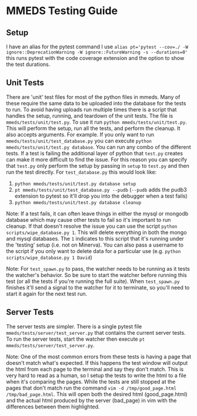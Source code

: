 # MMEDS Testing Guide

## Setup
I have an alias for the pytest command I use
`alias pt='pytest --cov=./ -W ignore::DeprecationWarning -W ignore::FutureWarning -s --durations=0'`
this runs pytest with the code coverage extension and the option to show the test durations.

## Unit Tests
There are 'unit' test files for most of the python files in mmeds. Many of these require the same data to be uploaded into the database for the tests to run. To avoid having uploads run multiple times there is a script that handles the setup, running, and teardown of the unit tests.
The file is `mmeds/tests/unit/test.py`. To use it run `python mmeds/tests/unit/test.py`. This will perform the setup, run all the tests, and perform the cleanup. It also accepts arguments. For example. If you only want to run `mmeds/tests/unit/test_database.py` you can execute `python mmeds/tests/unit/test.py database`. You can run any combo of the different tests.
If a test is failing the additional layer of python that `test.py` creates can make it more difficult to find the issue. For this reason you can specify that `test.py` only perform the setup by passing in `setup` to `test.py` and then run the test directly. For `test_database.py` this would look like:
1) `python mmeds/tests/unit/test.py database setup`
2) `pt mmeds/tests/unit/test_database.py --pudb` (`--pudb` adds the pudb3 extension to pytest so it'll drop you into the debugger when a test fails)
3) `python mmeds/tests/unit/test.py database cleanup`

Note: If a test fails, it can often leave things in either the mysql or mongodb database which may cause other tests to fail so it's important to run cleanup. If that doesn't resolve the issue you can use the script `python scripts/wipe_database.py 1`. This will delete everything in both the mongo and mysql databases. The `1` indicates to this script that it's running under the 'testing' setup (i.e. not on Minerva). You can also pass a username to the script if you only want to delete data for a particular use (e.g. `python scripts/wipe_database.py 1 David`)


Note:
For `test_spawn.py` to pass, the watcher needs to be running as it tests the watcher's behavior. So be sure to start the watcher before running this test (or all the tests if you're running the full suite). When `test_spawn.py` finishes it'll send a signal to the watcher for it to terminate, so you'll need to start it again for the next test run.

## Server Tests
The server tests are simpler. There is a single pytest file `mmeds/tests/server/test_server.py` that contains the current server tests.
To run the server tests, start the watcher then execute `pt mmeds/tests/server/test_server.py`.

Note:
One of the most common errors from these tests is having a page that doesn't match what's expected. If this happens the test window will output the html from each page to the terminal and say they don't match. This is very hard to read as a human, so I setup the tests to write the html to a file when it's comparing the pages. While the tests are still stopped at the pages that don't match run the command `vim -d /tmp/good_page.html /tmp/bad_page.html`. This will open both the desired html (good_page.html) and the actual html produced by the server (bad_page) in vim with the differences between them highlighted.
